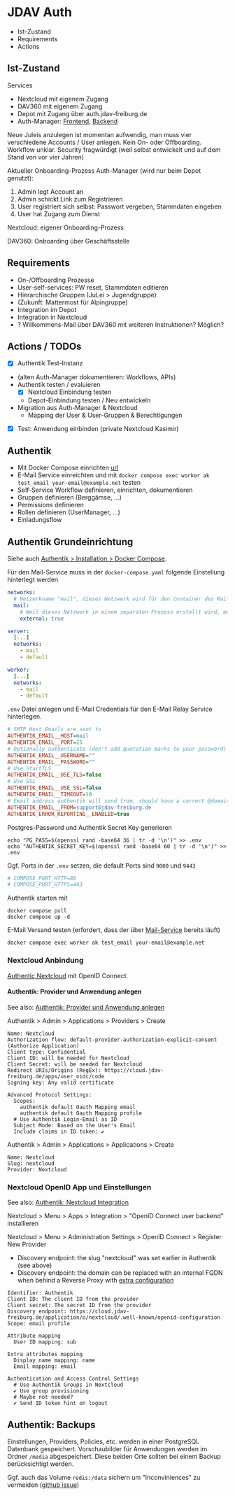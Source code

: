 # JDAV Auth

- Ist-Zustand
- Requirements
- Actions

## Ist-Zustand

Services

- Nextcloud mit eigenem Zugang
- DAV360 mit eigenem Zugang
- Depot mit Zugang über auth.jdav-freiburg.de
- Auth-Manager: [Frontend](https://github.com/voegtlel/auth-manager-frontend), [Backend](https://github.com/voegtlel/auth-manager-backend)

Neue Juleis anzulegen ist momentan aufwendig, man muss vier verschiedene Accounts / User anlegen.
Kein On- oder Offboarding.
Workflow unklar.
Security fragwürdigt (weil selbst entwickelt und auf dem Stand von vor vier Jahren)

Aktueller Onboarding-Prozess Auth-Manager (wird nur beim Depot genutzt):

1. Admin legt Account an
1. Admin schickt Link zum Registrieren
1. User registriert sich selbst: Passwort vergeben, Stammdaten eingeben
1. User hat Zugang zum Dienst

Nextcloud: eigener Onboarding-Prozess

DAV360: Onboarding über Geschäftsstelle

## Requirements

- On-/Offboarding Prozesse
- User-self-services: PW reset, Stammdaten editieren
- Hierarchische Gruppen (JuLei > Jugendgruppe)
- (Zukunft: Mattermost für Alpingruppe)
- Integration im Depot
- Integration in Nextcloud
- ? Willkommens-Mail über DAV360 mit weiteren Instruktionen? Möglich?

## Actions / TODOs

- [x] Authentik Test-Instanz
- (alten Auth-Manager dokumentieren: Workflows, APIs)
- Authentik testen / evaluieren
  - [x] Nextcloud Einbindung testen
  - Depot-Einbindung testen / Neu entwickeln
- Migration aus Auth-Manager & Nextcloud
  - Mapping der User & User-Gruppen & Berechtigungen
- [x] Test: Anwendung einbinden (private Nextcloud Kasimir)

## Authentik

- Mit Docker Compose einrichten [url](https://docs.goauthentik.io/docs/install-config/install/docker-compose)
- E-Mail Service einreichten und mit `docker compose exec worker ak test_email your-email@example.net` testen
- Self-Service Workflow definieren, einrichten, dokumentieren
- Gruppen definieren (Berggämse, ...)
- Permissions definieren
- Rollen definieren (UserManager, ...)
- Einladungsflow

## Authentik Grundeinrichtung

Siehe auch [Authentik > Installation > Docker Compose](https://docs.goauthentik.io/docs/install-config/install/docker-compose).

Für den Mail-Service muss in der `docker-compose.yaml` folgende Einstellung hinterlegt werden

```yaml
networks:
  # Netzerkname "mail", dieses Netzwerk wird für den Container des Mail-Services angelegt
  mail:
    # Weil dieses Netzwerk in einem separaten Prozess erstellt wird, muss es als "external" deklariert werden
    external: true

server:
  [...]
  networks:
    - mail
    - default

worker:
  [...]
  networks:
    - mail
    - default
```

`.env` Datei anlegen und E-Mail Credentials für den E-Mail Relay Service hinterlegen.

```ini
# SMTP Host Emails are sent to
AUTHENTIK_EMAIL__HOST=mail
AUTHENTIK_EMAIL__PORT=25
# Optionally authenticate (don't add quotation marks to your password)
AUTHENTIK_EMAIL__USERNAME=""
AUTHENTIK_EMAIL__PASSWORD=""
# Use StartTLS
AUTHENTIK_EMAIL__USE_TLS=false
# Use SSL
AUTHENTIK_EMAIL__USE_SSL=false
AUTHENTIK_EMAIL__TIMEOUT=10
# Email address authentik will send from, should have a correct @domain
AUTHENTIK_EMAIL__FROM=support@jdav-freiburg.de
AUTHENTIK_ERROR_REPORTING__ENABLED=true
```

Postgres-Password und Authentik Secret Key generieren

```shell
echo "PG_PASS=$(openssl rand -base64 36 | tr -d '\n')" >> .env
echo "AUTHENTIK_SECRET_KEY=$(openssl rand -base64 60 | tr -d '\n')" >> .env
```

Ggf. Ports in der `.env` setzen, die default Ports sind `9000` und `9443`

```ini
# COMPOSE_PORT_HTTP=80
# COMPOSE_PORT_HTTPS=443
```

Authentik starten mit

```shell
docker compose pull
docker compose up -d
```

E-Mail Versand testen (erfordert, dass der über [Mail-Service](https://github.com/jdav-freiburg/mail-relay) bereits läuft)

```shell
docker compose exec worker ak test_email your-email@example.net
```

### Nextcloud Anbindung

[Authentic Nextcloud](https://docs.goauthentik.io/integrations/services/nextcloud/) mit OpenID Connect.

#### Authentik: Provider und Anwendung anlegen

See also: [Authentik: Provider und Anwendung anlegen](https://docs.goauthentik.io/integrations/services/nextcloud/#provider-and-application)

Authentik > Admin > Applications > Providers > Create

```
Name: Nextcloud
Authorization flow: default-provider-authorization-explicit-consent (Authorize Application)
Client type: Confidential
Client ID: will be needed for Nextcloud
Client Secret: will be needed for Nextcloud
Redirect URIs/Origins (RegEx): https://cloud.jdav-freiburg.de/apps/user_oidc/code
Signing key: Any valid certificate

Advanced Protocol Settings:
  Scopes:
    authentik default Oauth Mapping email
    authentik default Oauth Mapping profile
  # Use Authentik Login-Email as ID
  Subject Mode: Based on the User's Email
  Include claims in ID token: ✔️
```

Authentik > Admin > Applications > Applications > Create

```
Name: Nextcloud
Slug: nextcloud
Provider: Nextcloud
```

### Nextcloud OpenID App und Einstellungen

See also: [Authentik: Nextcloud Integration](https://docs.goauthentik.io/integrations/services/nextcloud/#nextcloud-1)

Nextcloud > Menu > Apps > Integration > "OpenID Connect user backend" installieren

Nextcloud > Menu > Administration Settings > OpenID Connect > Register New Provider

- Discovery endpoint: the slug "nextcloud" was set earlier in Authentik (see above)
- Discovery endpoint: the domain can be replaced with an internal FQDN when behind a Reverse Proxy with [extra configuration](https://docs.goauthentik.io/integrations/services/nextcloud/#extra-configuration-when-running-behind-a-reverse-proxy)

```
Identifier: Authentik
Client ID: The client ID from the provider
Client secret: The secret ID from the provider
Discovery endpoint: https://cloud.jdav-freiburg.de/application/o/nextcloud/.well-known/openid-configuration
Scope: email profile

Attribute mapping
  User ID mapping: sub

Extra attributes mapping
  Display name mapping: name
  Email mapping: email

Authentication and Access Control Settings
  # Use Authentik Groups in Nextcloud
  ✔️ Use group provisioning
  # Maybe not needed?
  ✔️ Send ID token hint on logout
```

## Authentik: Backups

Einstellungen, Providers, Policies, etc. werden in einer PostgreSQL Datenbank gespeichert. Vorschaubilder für Anwendungen werden im Ordner `/media` abgespeichert. Diese beiden Orte sollten bei einem Backup berücksichtigt werden.

Ggf. auch das Volume `redis:/data` sichern um "Inconviniences" zu vermeiden ([github issue](https://github.com/goauthentik/authentik/issues/8411#issuecomment-1940493275))
